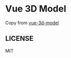 # Vue 3D Model

Copy from [vue-3d-model](https://github.com/hujiulong/vue-3d-model)

## LICENSE

MIT
